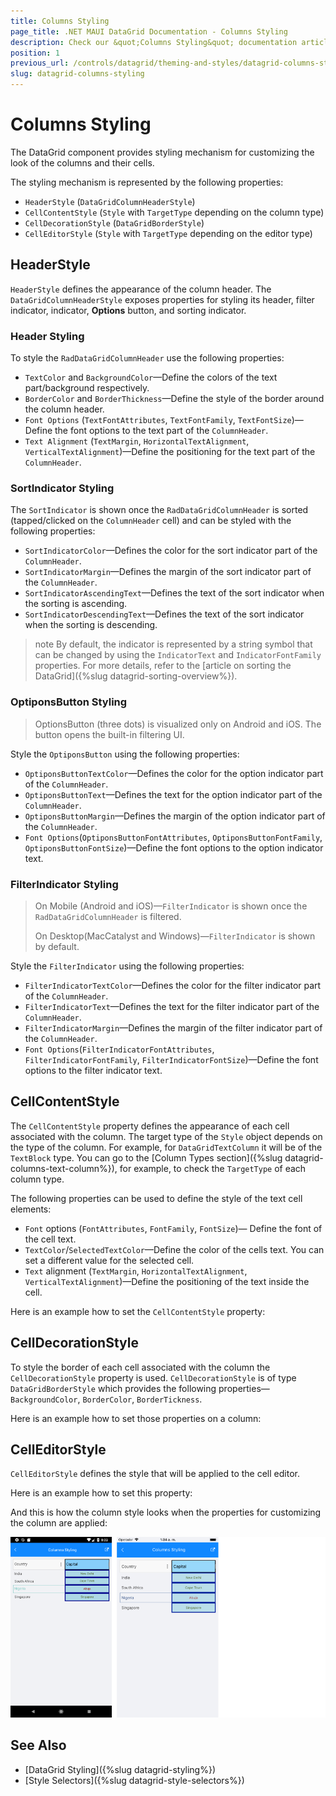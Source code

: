 ```yaml
---
title: Columns Styling
page_title: .NET MAUI DataGrid Documentation - Columns Styling
description: Check our &quot;Columns Styling&quot; documentation article for Telerik DataGrid for .NET MAUI control.
position: 1
previous_url: /controls/datagrid/theming-and-styles/datagrid-columns-styling
slug: datagrid-columns-styling
---
```


# Columns Styling

The DataGrid component provides styling mechanism for customizing the look of the columns and their cells.

The styling mechanism is represented by the following properties:
* `HeaderStyle` (`DataGridColumnHeaderStyle`)
* `CellContentStyle` (`Style` with `TargetType` depending on the column type)
* `CellDecorationStyle` (`DataGridBorderStyle`)
* `CellEditorStyle` (`Style` with `TargetType` depending on the editor type)

## HeaderStyle

`HeaderStyle` defines the appearance of the column header. The `DataGridColumnHeaderStyle` exposes properties for styling its header, filter indicator, indicator, **Options** button, and sorting indicator.

### Header Styling

To style the `RadDataGridColumnHeader` use the following properties:

* `TextColor` and `BackgroundColor`&mdash;Define the colors of the text part/background respectively.
* `BorderColor` and `BorderThickness`&mdash;Define the style of the border around the column header.
* `Font Options` (`TextFontAttributes`, `TextFontFamily`, `TextFontSize`)&mdash;Define the font options to the text part of the `ColumnHeader`.
* `Text Alignment` (`TextMargin`, `HorizontalTextAlignment`, `VerticalTextAlignment`)&mdash;Define the positioning for the text part of the `ColumnHeader`.

<snippet id='datagrid-columnstyle-headerstyle'/>

### SortIndicator Styling

The `SortIndicator` is shown once the `RadDataGridColumnHeader` is sorted (tapped/clicked on the `ColumnHeader` cell) and can be styled with the following properties:

* `SortIndicatorColor`&mdash;Defines the color for the sort indicator part of the `ColumnHeader`.  
* `SortIndicatorMargin`&mdash;Defines the margin of the sort indicator part of the `ColumnHeader`.
* `SortIndicatorAscendingText`&mdash;Defines the text of the sort indicator when the sorting is ascending.
* `SortIndicatorDescendingText`&mdash;Defines the text of the sort indicator when the sorting is descending.

>note By default, the indicator is represented by a string symbol that can be changed by using the `IndicatorText` and `IndicatorFontFamily` properties. For more details, refer to the [article on sorting the DataGrid]({%slug datagrid-sorting-overview%}).

### OptiponsButton Styling

> OptionsButton (three dots) is visualized only on Android and iOS. The button opens the built-in filtering UI.

Style the `OptiponsButton` using the following properties:

* `OptiponsButtonTextColor`&mdash;Defines the color for the option indicator part of the `ColumnHeader`.  
* `OptiponsButtonText`&mdash;Defines the text for the option indicator part of the `ColumnHeader`.  
* `OptiponsButtonMargin`&mdash;Defines the margin of the option indicator part of the `ColumnHeader`.
* `Font Options`(`OptiponsButtonFontAttributes`, `OptiponsButtonFontFamily`, `OptiponsButtonFontSize`)&mdash;Define the font options to the option indicator text. 


### FilterIndicator Styling

> On Mobile (Android and iOS)&mdash;`FilterIndicator` is shown once the `RadDataGridColumnHeader` is filtered. 
>
> On Desktop(MacCatalyst and Windows)&mdash;`FilterIndicator` is shown by default.

Style the `FilterIndicator` using the following properties:

* `FilterIndicatorTextColor`&mdash;Defines the color for the filter indicator part of the `ColumnHeader`.  
* `FilterIndicatorText`&mdash;Defines the text for the filter indicator part of the `ColumnHeader`.  
* `FilterIndicatorMargin`&mdash;Defines the margin of the filter indicator part of the `ColumnHeader`.
* `Font Options`(`FilterIndicatorFontAttributes`, `FilterIndicatorFontFamily`, `FilterIndicatorFontSize`)&mdash;Define the font options to the filter indicator text. 

## CellContentStyle

The `CellContentStyle` property defines the appearance of each cell associated with the column. The target type of the `Style` object depends on the type of the column. For example, for `DataGridTextColumn` it will be of the `TextBlock` type. You can go to the [Column Types section]({%slug datagrid-columns-text-column%}), for example, to check the `TargetType` of each column type.

The following properties can be used to define the style of the text cell elements:

* `Font` options (`FontAttributes`, `FontFamily`, `FontSize`)&mdash; Define the font of the cell text.
* `TextColor`/`SelectedTextColor`&mdash;Define the color of the cells text. You can set a different value for the selected cell.
* `Text` alignment (`TextMargin`, `HorizontalTextAlignment`, `VerticalTextAlignment`)&mdash;Define the positioning of the text inside the cell.

Here is an example how to set the `CellContentStyle` property:

<snippet id='datagrid-columnstyle-cellcontent'/>

## CellDecorationStyle

To style the border of each cell associated with the column the `CellDecorationStyle` property is used. `CellDecorationStyle` is of type `DataGridBorderStyle` which provides the following properties&mdash;`BackgroundColor`, `BorderColor`, `BorderTickness`.

Here is an example how to set those properties on a column:

<snippet id='datagrid-columnstyle-celldecoration'/>

## CellEditorStyle

`CellEditorStyle` defines the style that will be applied to the cell editor.

Here is an example how to set this property:

<snippet id='datagrid-columnstyle-celleditor'/>

And this is how the column style looks when the properties for customizing the column are applied:

![DataGrid Columns Styling](../images/datagrid-columns-styling.png)

## See Also

- [DataGrid Styling]({%slug datagrid-styling%})
- [Style Selectors]({%slug datagrid-style-selectors%})
